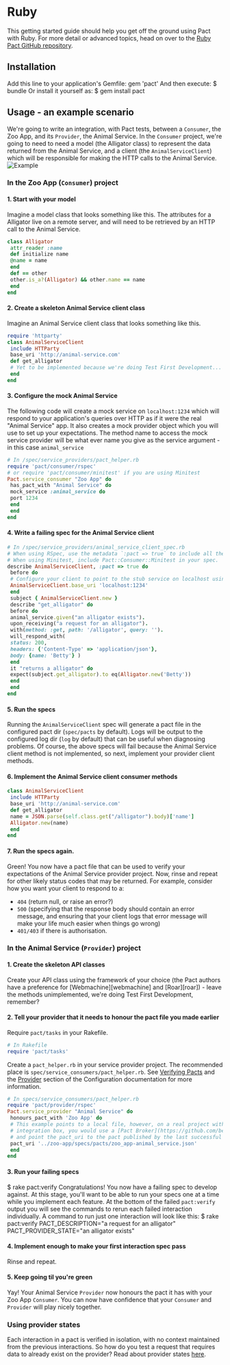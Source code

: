 # Ruby
This getting started guide should help you get off the ground using Pact with Ruby. For more detail or advanced topics, head on over to the [Ruby Pact GitHub repository](https://github.com/realestate-com-au/pact).

## Installation
Add this line to your application's Gemfile:
 gem 'pact'
And then execute:
 $ bundle
Or install it yourself as:
 $ gem install pact
## Usage - an example scenario
We're going to write an integration, with Pact tests, between a `Consumer`, the Zoo App, and its `Provider`, the Animal Service. In the `Consumer` project, we're going to need to need a model (the Alligator class) to represent the data returned from the Animal Service, and a client (the `AnimalServiceClient`) which will be responsible for making the HTTP calls to the Animal Service.
![Example](../media/zoo_app-animal_service.png)
### In the Zoo App (`Consumer`) project
#### 1. Start with your model
Imagine a model class that looks something like this. The attributes for a Alligator live on a remote server, and will need to be retrieved by an HTTP call to the Animal Service.
```ruby
class Alligator
 attr_reader :name
 def initialize name
 @name = name
 end
 def == other
 other.is_a?(Alligator) && other.name == name
 end
end
```
#### 2. Create a skeleton Animal Service client class
Imagine an Animal Service client class that looks something like this.
```ruby
require 'httparty'
class AnimalServiceClient
 include HTTParty
 base_uri 'http://animal-service.com'
 def get_alligator
 # Yet to be implemented because we're doing Test First Development...
 end
end
```
#### 3. Configure the mock Animal Service
The following code will create a mock service on `localhost:1234` which will respond to your application's queries over HTTP as if it were the real "Animal Service" app. It also creates a mock provider object which you will use to set up your expectations. The method name to access the mock service provider will be what ever name you give as the service argument - in this case `animal_service`
```ruby
# In /spec/service_providers/pact_helper.rb
require 'pact/consumer/rspec'
# or require 'pact/consumer/minitest' if you are using Minitest
Pact.service_consumer "Zoo App" do
 has_pact_with "Animal Service" do
 mock_service :animal_service do
 port 1234
 end
 end
end
```
#### 4. Write a failing spec for the Animal Service client
```ruby
# In /spec/service_providers/animal_service_client_spec.rb
# When using RSpec, use the metadata `:pact => true` to include all the pact functionality in your spec.
# When using Minitest, include Pact::Consumer::Minitest in your spec.
describe AnimalServiceClient, :pact => true do
 before do
 # Configure your client to point to the stub service on localhost using the port you have specified
 AnimalServiceClient.base_uri 'localhost:1234'
 end
 subject { AnimalServiceClient.new }
 describe "get_alligator" do
 before do
 animal_service.given("an alligator exists").
 upon_receiving("a request for an alligator").
 with(method: :get, path: '/alligator', query: '').
 will_respond_with(
 status: 200,
 headers: {'Content-Type' => 'application/json'},
 body: {name: 'Betty'} )
 end
 it "returns a alligator" do
 expect(subject.get_alligator).to eq(Alligator.new('Betty'))
 end
 end
end
```
#### 5. Run the specs
Running the `AnimalServiceClient` spec will generate a pact file in the configured pact dir (`spec/pacts` by default).
Logs will be output to the configured log dir (`log` by default) that can be useful when diagnosing problems.
Of course, the above specs will fail because the Animal Service client method is not implemented, so next, implement your provider client methods.
#### 6. Implement the Animal Service client consumer methods
```ruby
class AnimalServiceClient
 include HTTParty
 base_uri 'http://animal-service.com'
 def get_alligator
 name = JSON.parse(self.class.get("/alligator").body)['name']
 Alligator.new(name)
 end
end
```
#### 7. Run the specs again.
Green! You now have a pact file that can be used to verify your expectations of the Animal Service provider project.
Now, rinse and repeat for other likely status codes that may be returned. For example, consider how you want your client to respond to a:
* `404` (return null, or raise an error?)
* `500` (specifying that the response body should contain an error message, and ensuring that your client logs that error message will make your life much easier when things go wrong)
* `401/403` if there is authorisation.
### In the Animal Service (`Provider`) project
#### 1. Create the skeleton API classes
Create your API class using the framework of your choice (the Pact authors have a preference for [Webmachine][webmachine] and [Roar][roar]) - leave the methods unimplemented, we're doing Test First Development, remember?
#### 2. Tell your provider that it needs to honour the pact file you made earlier
Require `pact/tasks` in your Rakefile.
```ruby
# In Rakefile
require 'pact/tasks'
```
Create a `pact_helper.rb` in your service provider project. The recommended place is `spec/service_consumers/pact_helper.rb`.
See [Verifying Pacts](https://github.com/realestate-com-au/pact/wiki/Verifying-pacts) and the [Provider](documentation/configuration.md#provider) section of the Configuration documentation for more information.
```ruby
# In specs/service_consumers/pact_helper.rb
require 'pact/provider/rspec'
Pact.service_provider "Animal Service" do
 honours_pact_with 'Zoo App' do
 # This example points to a local file, however, on a real project with a continuous
 # integration box, you would use a [Pact Broker](https://github.com/bethesque/pact_broker) or publish your pacts as artifacts,
 # and point the pact_uri to the pact published by the last successful build.
 pact_uri '../zoo-app/specs/pacts/zoo_app-animal_service.json'
 end
end
```
#### 3. Run your failing specs
 $ rake pact:verify
Congratulations! You now have a failing spec to develop against.
At this stage, you'll want to be able to run your specs one at a time while you implement each feature. At the bottom of the failed `pact:verify` output you will see the commands to rerun each failed interaction individually. A command to run just one interaction will look like this:
 $ rake pact:verify PACT_DESCRIPTION="a request for an alligator" PACT_PROVIDER_STATE="an alligator exists"
#### 4. Implement enough to make your first interaction spec pass
Rinse and repeat.
#### 5. Keep going til you're green
Yay! Your Animal Service `Provider` now honours the pact it has with your Zoo App `Consumer`. You can now have confidence that your `Consumer` and `Provider` will play nicely together.
### Using provider states
Each interaction in a pact is verified in isolation, with no context maintained from the previous interactions. So how do you test a request that requires data to already exist on the provider? Read about provider states [here](https://github.com/realestate-com-au/pact/wiki/Provider-states).
